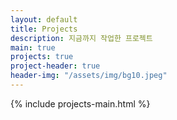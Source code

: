 ```yaml
---
layout: default
title: Projects
description: 지금까지 작업한 프로젝트
main: true
projects: true
project-header: true
header-img: "/assets/img/bg10.jpeg"
---
```


{% include projects-main.html %}